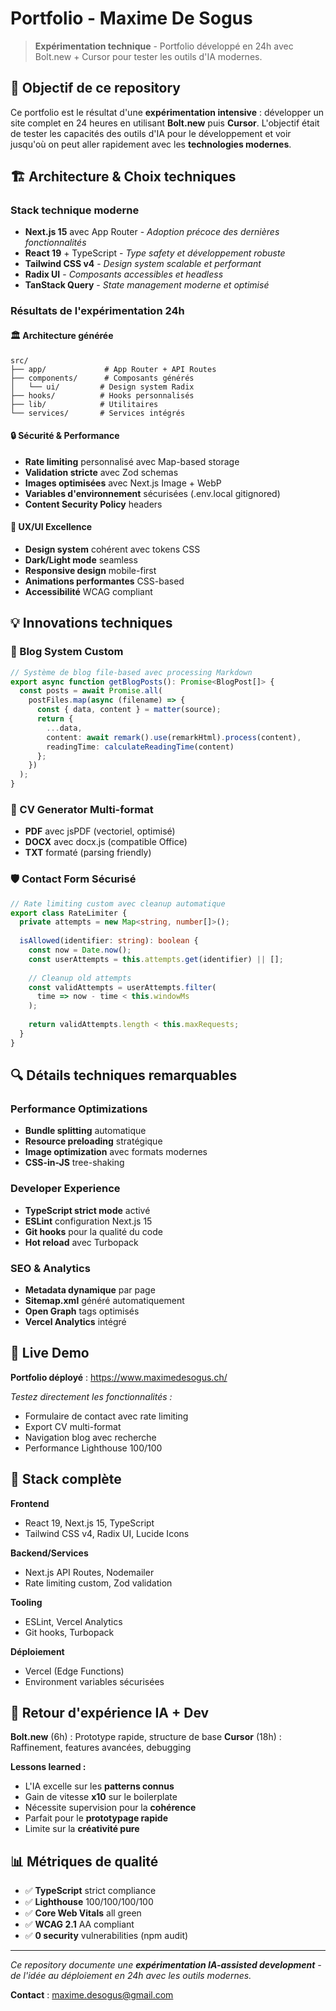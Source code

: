 # Portfolio - Maxime De Sogus

> **Expérimentation technique** - Portfolio développé en 24h avec Bolt.new + Cursor pour tester les outils d'IA modernes.

## 🎯 Objectif de ce repository

Ce portfolio est le résultat d'une **expérimentation intensive** : développer un site complet en 24 heures en utilisant **Bolt.new** puis **Cursor**. L'objectif était de tester les capacités des outils d'IA pour le développement et voir jusqu'où on peut aller rapidement avec les **technologies modernes**.

## 🏗️ Architecture & Choix techniques

### Stack technique moderne
- **Next.js 15** avec App Router - *Adoption précoce des dernières fonctionnalités*
- **React 19** + TypeScript - *Type safety et développement robuste*
- **Tailwind CSS v4** - *Design system scalable et performant*
- **Radix UI** - *Composants accessibles et headless*
- **TanStack Query** - *State management moderne et optimisé*

### Résultats de l'expérimentation 24h

#### 🏛️ Architecture générée
```
src/
├── app/             # App Router + API Routes
├── components/      # Composants générés
│   └── ui/         # Design system Radix
├── hooks/          # Hooks personnalisés
├── lib/            # Utilitaires
└── services/       # Services intégrés
```

#### 🔒 Sécurité & Performance
- **Rate limiting** personnalisé avec Map-based storage
- **Validation stricte** avec Zod schemas
- **Images optimisées** avec Next.js Image + WebP
- **Variables d'environnement** sécurisées (.env.local gitignored)
- **Content Security Policy** headers

#### 🎨 UX/UI Excellence
- **Design system** cohérent avec tokens CSS
- **Dark/Light mode** seamless
- **Responsive design** mobile-first
- **Animations performantes** CSS-based
- **Accessibilité** WCAG compliant

## 💡 Innovations techniques

### 📝 Blog System Custom
```typescript
// Système de blog file-based avec processing Markdown
export async function getBlogPosts(): Promise<BlogPost[]> {
  const posts = await Promise.all(
    postFiles.map(async (filename) => {
      const { data, content } = matter(source);
      return {
        ...data,
        content: await remark().use(remarkHtml).process(content),
        readingTime: calculateReadingTime(content)
      };
    })
  );
}
```

### 💼 CV Generator Multi-format
- **PDF** avec jsPDF (vectoriel, optimisé)
- **DOCX** avec docx.js (compatible Office)
- **TXT** formaté (parsing friendly)

### 🛡️ Contact Form Sécurisé
```typescript
// Rate limiting custom avec cleanup automatique
export class RateLimiter {
  private attempts = new Map<string, number[]>();
  
  isAllowed(identifier: string): boolean {
    const now = Date.now();
    const userAttempts = this.attempts.get(identifier) || [];
    
    // Cleanup old attempts
    const validAttempts = userAttempts.filter(
      time => now - time < this.windowMs
    );
    
    return validAttempts.length < this.maxRequests;
  }
}
```

## 🔍 Détails techniques remarquables

### Performance Optimizations
- **Bundle splitting** automatique
- **Resource preloading** stratégique
- **Image optimization** avec formats modernes
- **CSS-in-JS** tree-shaking

### Developer Experience
- **TypeScript strict mode** activé
- **ESLint** configuration Next.js 15
- **Git hooks** pour la qualité du code
- **Hot reload** avec Turbopack

### SEO & Analytics
- **Metadata dynamique** par page
- **Sitemap.xml** généré automatiquement
- **Open Graph** tags optimisés
- **Vercel Analytics** intégré

## 🚀 Live Demo

**Portfolio déployé** : https://www.maximedesogus.ch/

*Testez directement les fonctionnalités :*
- Formulaire de contact avec rate limiting
- Export CV multi-format
- Navigation blog avec recherche
- Performance Lighthouse 100/100

## 🧰 Stack complète

**Frontend**
- React 19, Next.js 15, TypeScript
- Tailwind CSS v4, Radix UI, Lucide Icons

**Backend/Services**
- Next.js API Routes, Nodemailer
- Rate limiting custom, Zod validation

**Tooling**
- ESLint, Vercel Analytics
- Git hooks, Turbopack

**Déploiement**
- Vercel (Edge Functions)
- Environment variables sécurisées

## 🤖 Retour d'expérience IA + Dev

**Bolt.new** (6h) : Prototype rapide, structure de base
**Cursor** (18h) : Raffinement, features avancées, debugging

**Lessons learned :**
- L'IA excelle sur les **patterns connus**
- Gain de vitesse **x10** sur le boilerplate
- Nécessite supervision pour la **cohérence**
- Parfait pour le **prototypage rapide**
- Limite sur la **créativité pure**

## 📊 Métriques de qualité

- ✅ **TypeScript** strict compliance
- ✅ **Lighthouse** 100/100/100/100
- ✅ **Core Web Vitals** all green
- ✅ **WCAG 2.1** AA compliant
- ✅ **0 security** vulnerabilities (npm audit)

---

*Ce repository documente une **expérimentation IA-assisted development** - de l'idée au déploiement en 24h avec les outils modernes.*

**Contact** : maxime.desogus@gmail.com
